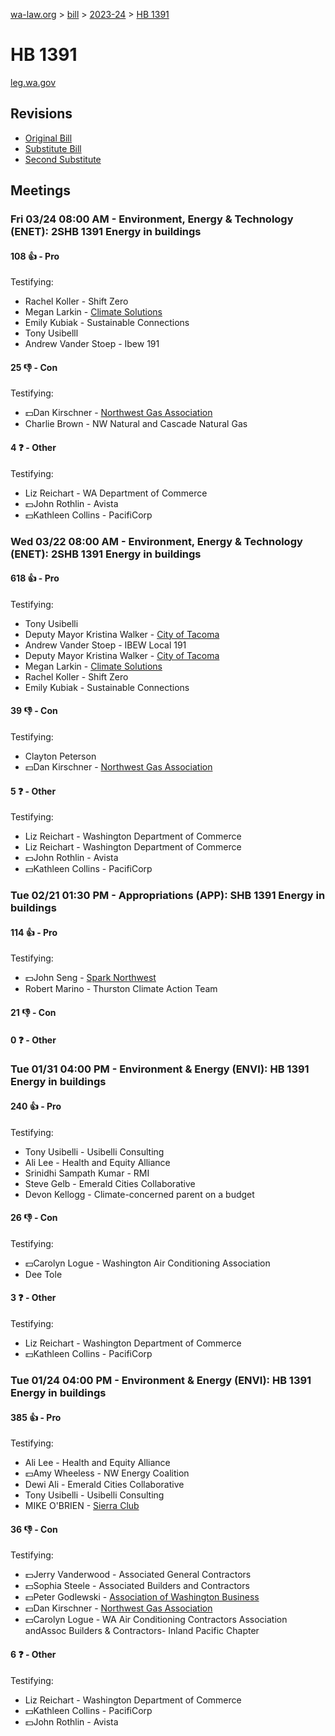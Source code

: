 [wa-law.org](/) > [bill](/bill/) > [2023-24](/bill/2023-24/) > [HB 1391](/bill/2023-24/hb/1391/)

# HB 1391
[leg.wa.gov](https://app.leg.wa.gov/billsummary?BillNumber=1391&Year=2023&Initiative=false)

## Revisions
* [Original Bill](1/)
* [Substitute Bill](S/)
* [Second Substitute](S2/)

## Meetings
### Fri 03/24 08:00 AM - Environment, Energy & Technology (ENET): 2SHB 1391 Energy in buildings
#### 108 👍 - Pro
Testifying:
* Rachel Koller - Shift Zero
* Megan Larkin - [Climate Solutions](/org/climate_solutions/)
* Emily Kubiak - Sustainable Connections
* Tony Usibelll
* Andrew Vander Stoep - Ibew 191

#### 25 👎 - Con
Testifying:
* 💵Dan Kirschner - [Northwest Gas Association](/org/northwest_gas_association/)
* Charlie Brown - NW Natural and Cascade Natural Gas

#### 4 ❓ - Other
Testifying:
* Liz Reichart - WA Department of Commerce
* 💵John Rothlin - Avista
* 💵Kathleen Collins - PacifiCorp

### Wed 03/22 08:00 AM - Environment, Energy & Technology (ENET): 2SHB 1391 Energy in buildings
#### 618 👍 - Pro
Testifying:
* Tony Usibelli
* Deputy Mayor Kristina Walker - [City of Tacoma](/org/city_of_tacoma/)
* Andrew Vander Stoep - IBEW Local 191
* Deputy Mayor Kristina Walker - [City of Tacoma](/org/city_of_tacoma/)
* Megan Larkin - [Climate Solutions](/org/climate_solutions/)
* Rachel Koller - Shift Zero
* Emily Kubiak - Sustainable Connections

#### 39 👎 - Con
Testifying:
* Clayton Peterson
* 💵Dan Kirschner - [Northwest Gas Association](/org/northwest_gas_association/)

#### 5 ❓ - Other
Testifying:
* Liz Reichart - Washington Department of Commerce
* Liz Reichart - Washington Department of Commerce
* 💵John Rothlin - Avista
* 💵Kathleen Collins - PacifiCorp

### Tue 02/21 01:30 PM - Appropriations (APP): SHB 1391 Energy in buildings
#### 114 👍 - Pro
Testifying:
* 💵John Seng - [Spark Northwest](/org/spark_northwest/)
* Robert Marino - Thurston Climate Action Team

#### 21 👎 - Con

#### 0 ❓ - Other

### Tue 01/31 04:00 PM - Environment & Energy (ENVI): HB 1391 Energy in buildings
#### 240 👍 - Pro
Testifying:
* Tony Usibelli - Usibelli Consulting
* Ali Lee - Health and Equity Alliance
* Srinidhi Sampath Kumar - RMI
* Steve Gelb - Emerald Cities Collaborative
* Devon Kellogg - Climate-concerned parent on a budget

#### 26 👎 - Con
Testifying:
* 💵Carolyn Logue - Washington Air Conditioning Association
* Dee Tole

#### 3 ❓ - Other
Testifying:
* Liz Reichart - Washington Department of Commerce
* 💵Kathleen Collins - PacifiCorp

### Tue 01/24 04:00 PM - Environment & Energy (ENVI): HB 1391 Energy in buildings
#### 385 👍 - Pro
Testifying:
* Ali Lee - Health and Equity Alliance
* 💵Amy Wheeless - NW Energy Coalition
* Dewi Ali - Emerald Cities Collaborative
* Tony Usibelli - Usibelli Consulting
* MIKE O'BRIEN - [Sierra Club](/org/sierra_club/)

#### 36 👎 - Con
Testifying:
* 💵Jerry Vanderwood - Associated General Contractors
* 💵Sophia Steele - Associated Builders and Contractors
* 💵Peter Godlewski - [Association of Washington Business](/org/association_of_washington_business/)
* 💵Dan Kirschner - [Northwest Gas Association](/org/northwest_gas_association/)
* 💵Carolyn Logue - WA Air Conditioning Contractors Association  andAssoc Builders & Contractors- Inland Pacific Chapter

#### 6 ❓ - Other
Testifying:
* Liz Reichart - Washington Department of Commerce
* 💵Kathleen Collins - PacifiCorp
* 💵John Rothlin - Avista
